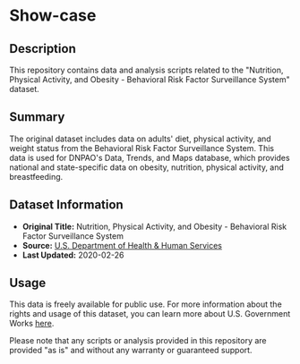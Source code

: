 # Show-case

## Description
This repository contains data and analysis scripts related to the "Nutrition, Physical Activity, and Obesity - Behavioral Risk Factor Surveillance System" dataset.

## Summary
The original dataset includes data on adults' diet, physical activity, and weight status from the Behavioral Risk Factor Surveillance System. This data is used for DNPAO's Data, Trends, and Maps database, which provides national and state-specific data on obesity, nutrition, physical activity, and breastfeeding.

## Dataset Information
- **Original Title:** Nutrition, Physical Activity, and Obesity - Behavioral Risk Factor Surveillance System
- **Source:** [U.S. Department of Health & Human Services](https://catalog.data.gov/dataset/nutrition-physical-activity-and-obesity-behavioral-risk-factor-surveillance-system)
- **Last Updated:** 2020-02-26

## Usage
This data is freely available for public use. For more information about the rights and usage of this dataset, you can learn more about U.S. Government Works [here](https://www.usa.gov/government-works).

Please note that any scripts or analysis provided in this repository are provided "as is" and without any warranty or guaranteed support.

